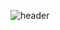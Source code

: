 ![header](https://capsule-render.vercel.app/api?text=GeoWallE!&height=300&type=venom&color=FCB6D0&fontColor=f7f5f5&animation=twinkling)
  
                                                                  
